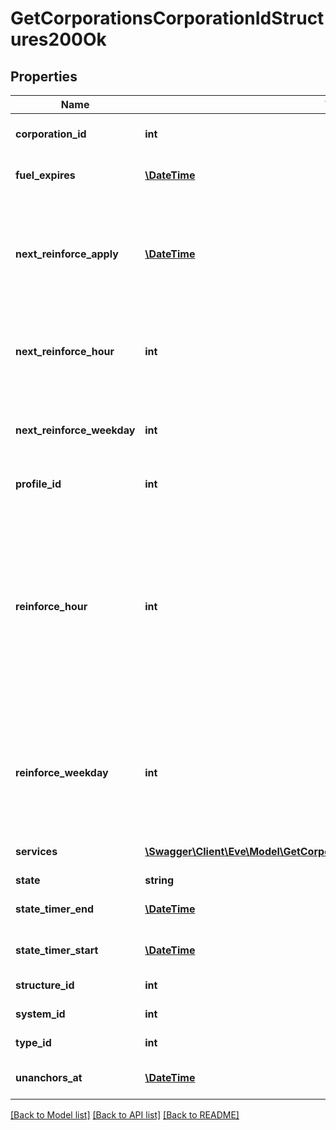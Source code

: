 # GetCorporationsCorporationIdStructures200Ok

## Properties
Name | Type | Description | Notes
------------ | ------------- | ------------- | -------------
**corporation_id** | **int** | ID of the corporation that owns the structure | 
**fuel_expires** | [**\DateTime**](\DateTime.md) | Date on which the structure will run out of fuel | [optional] 
**next_reinforce_apply** | [**\DateTime**](\DateTime.md) | The date and time when the structure&#39;s newly requested reinforcement times (e.g. next_reinforce_hour and next_reinforce_day) will take effect. | [optional] 
**next_reinforce_hour** | **int** | The requested change to reinforce_hour that will take effect at the time shown by next_reinforce_apply. | [optional] 
**next_reinforce_weekday** | **int** | The requested change to reinforce_weekday that will take effect at the time shown by next_reinforce_apply. | [optional] 
**profile_id** | **int** | The id of the ACL profile for this citadel | 
**reinforce_hour** | **int** | The hour of day that determines the four hour window when the structure will randomly exit its reinforcement periods and become vulnerable to attack against its armor and/or hull. The structure will become vulnerable at a random time that is +/- 2 hours centered on the value of this property. | 
**reinforce_weekday** | **int** | The day of the week when the structure exits its final reinforcement period and becomes vulnerable to attack against its hull. Monday is 0 and Sunday is 6. | 
**services** | [**\Swagger\Client\Eve\Model\GetCorporationsCorporationIdStructuresService[]**](GetCorporationsCorporationIdStructuresService.md) | Contains a list of service upgrades, and their state | [optional] 
**state** | **string** | state string | 
**state_timer_end** | [**\DateTime**](\DateTime.md) | Date at which the structure will move to it&#39;s next state | [optional] 
**state_timer_start** | [**\DateTime**](\DateTime.md) | Date at which the structure entered it&#39;s current state | [optional] 
**structure_id** | **int** | The Item ID of the structure | 
**system_id** | **int** | The solar system the structure is in | 
**type_id** | **int** | The type id of the structure | 
**unanchors_at** | [**\DateTime**](\DateTime.md) | Date at which the structure will unanchor | [optional] 

[[Back to Model list]](../README.md#documentation-for-models) [[Back to API list]](../README.md#documentation-for-api-endpoints) [[Back to README]](../README.md)


